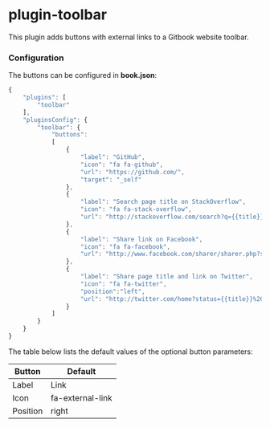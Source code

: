 # plugin-toolbar

This plugin adds buttons with external links to a Gitbook website toolbar.

### Configuration

The buttons can be configured in **book.json**:

```js
{
    "plugins": [
        "toolbar"
    ],
    "pluginsConfig": {
        "toolbar": {
            "buttons":
            [
                {
                    "label": "GitHub",
                    "icon": "fa fa-github",
                    "url": "https://github.com/",
                    "target": "_self"
                },
                {
                    "label": "Search page title on StackOverflow",
                    "icon": "fa fa-stack-overflow",
                    "url": "http://stackoverflow.com/search?q={{title}}"
                },
                {
                    "label": "Share link on Facebook",
                    "icon": "fa fa-facebook",
                    "url": "http://www.facebook.com/sharer/sharer.php?s=100&p[url]={{url}}"
                },
                {
                    "label": "Share page title and link on Twitter",
                    "icon": "fa fa-twitter",
                    "position":"left",
                    "url": "http://twitter.com/home?status={{title}}%20{{url}}"
                }
            ]
        }
    }
}
```

The table below lists the default values of the optional button parameters:

Button | Default
---|---
Label | Link
Icon | fa-external-link
Position | right

